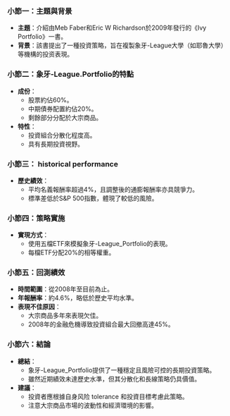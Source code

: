 ### 小節一：主題與背景
- **主題**：介紹由Meb Faber和Eric W Richardson於2009年發行的《Ivy Portfolio》一書。
- **背景**：該書提出了一種投資策略，旨在複製象牙-League大學（如耶魯大學）等機構的投资表現。

### 小節二：象牙-League.Portfolio的特點
- **成份**：
  - 股票約佔60%。
  - 中期債券配置約佔20%。
  - 剩餘部分分配於大宗商品。
- **特性**：
  - 投資組合分散化程度高。
  - 具有長期投資視野。

### 小節三： historical performance
- **歷史績效**：
  - 平均名義報酬率超過4%，且調整後的通膨報酬率亦具競爭力。
  - 標準差低於S&P 500指數，體現了較低的風險。

### 小節四：策略實施
- **實現方式**：
  - 使用五檔ETF來模擬象牙-League_Portfolio的表現。
  - 每檔ETF分配20%的相等權重。

### 小節五：回測績效
- **時間範圍**：從2008年至目前為止。
- **年報酬率**：約4.6%，略低於歷史平均水準。
- **表現不佳原因**：
  - 大宗商品多年來表現欠佳。
  - 2008年的金融危機導致投資組合最大回撤高達45%。

### 小節六：結論
- **總結**：
  - 象牙-League_Portfolio提供了一種穩定且風險可控的長期投資策略。
  - 雖然近期績效未達歷史水準，但其分散化和長線策略仍具價值。
- **建議**：
  - 投資者應根據自身风险 tolerance 和投資目標考慮此策略。
  - 注意大宗商品市場的波動性和經濟環境的影響。
